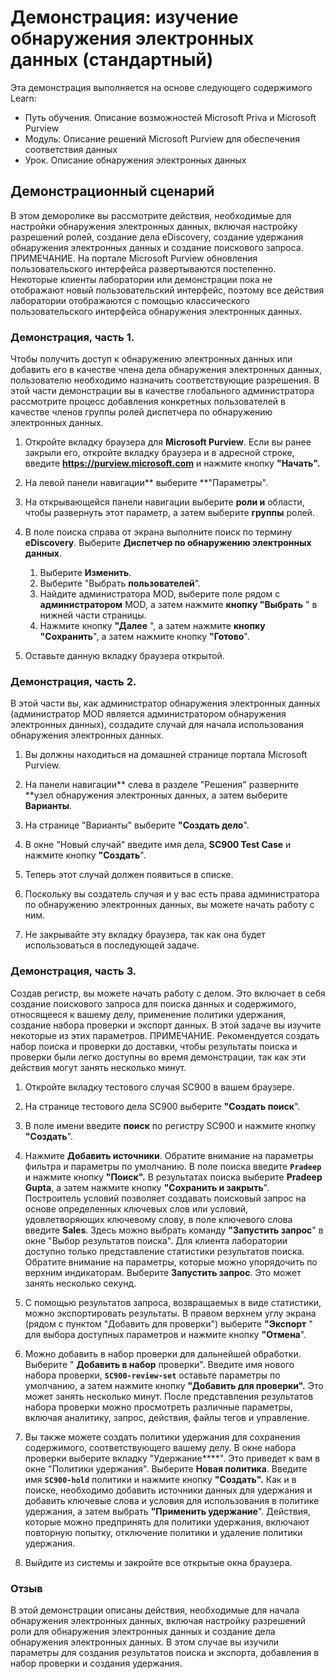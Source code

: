 <!---
---
Демонстрация: Название: "Изучение пути обучения eDiscovery" /Module/Unit: "Путь обучения: Описание возможностей Microsoft Priva и Microsoft Purview; Модуль 3. Описание решений по соответствию данным Microsoft Purview; Урок 2. Описание обнаружения электронных данных
---
--->

# Демонстрация: изучение обнаружения электронных данных (стандартный)

Эта демонстрация выполняется на основе следующего содержимого Learn:

- Путь обучения. Описание возможностей Microsoft Priva и Microsoft Purview
- Модуль: Описание решений Microsoft Purview для обеспечения соответствия данных
- Урок. Описание обнаружения электронных данных

## Демонстрационный сценарий

В этом деморолике вы рассмотрите действия, необходимые для настройки обнаружения электронных данных, включая настройку разрешений ролей, создание дела eDiscovery, создание удержания обнаружения электронных данных и создание поискового запроса.  ПРИМЕЧАНИЕ. На портале Microsoft Purview обновления пользовательского интерфейса развертываются постепенно. Некоторые клиенты лаборатории или демонстрации пока не отображают новый пользовательский интерфейс, поэтому все действия лаборатории отображаются с помощью классического пользовательского интерфейса обнаружения электронных данных.

### Демонстрация, часть 1.

Чтобы получить доступ к обнаружению электронных данных или добавить его в качестве члена дела обнаружения электронных данных, пользователю необходимо назначить соответствующие разрешения. В этой части демонстрации вы в качестве глобального администратора рассмотрите процесс добавления конкретных пользователей в качестве членов группы ролей диспетчера по обнаружению электронных данных.

1. Откройте вкладку браузера для **Microsoft Purview**. Если вы ранее закрыли его, откройте вкладку браузера и в адресной строке, введите **https://purview.microsoft.com** и нажмите кнопку **"Начать".**  
1. На левой панели навигации** выберите **"Параметры".
1. На открывающейся панели навигации выберите **роли и** области, чтобы развернуть этот параметр, а затем выберите **группы** ролей.
1. В поле поиска справа от экрана выполните поиск по термину **eDiscovery**.  Выберите **Диспетчер по обнаружению электронных данных**.
    1. Выберите **Изменить**.
    1. Выберите "Выбрать **пользователей**".
    1. Найдите администратора MOD, выберите поле рядом с **администратором** MOD, а затем нажмите **кнопку "Выбрать** " в нижней части страницы.
    1. Нажмите кнопку **"Далее** ", а затем нажмите **кнопку "Сохранить**", а затем нажмите кнопку **"Готово**".

1. Оставьте данную вкладку браузера открытой.

### Демонстрация, часть 2.

В этой части вы, как администратор обнаружения электронных данных (администратор MOD является администратором обнаружения электронных данных), создадите случай для начала использования обнаружения электронных данных.

1. Вы должны находиться на домашней странице портала Microsoft Purview.

1. На панели навигации** слева в разделе "Решения" разверните **узел обнаружения электронных данных, а затем выберите **Варианты**.

1. На странице "Варианты" выберите **"Создать дело**".

1. В окне "Новый случай" введите имя дела, **SC900 Test Case** и нажмите кнопку **"Создать**".

1. Теперь этот случай должен появиться в списке.

1. Поскольку вы создатель случая и у вас есть права администратора по обнаружению электронных данных, вы можете начать работу с ним.  

1. Не закрывайте эту вкладку браузера, так как она будет использоваться в последующей задаче.

### Демонстрация, часть 3.

Создав регистр, вы можете начать работу с делом. Это включает в себя создание поискового запроса для поиска данных и содержимого, относящееся к вашему делу, применение политики удержания, создание набора проверки и экспорт данных. В этой задаче вы изучите некоторые из этих параметров. ПРИМЕЧАНИЕ. Рекомендуется создать набор поиска и проверки до доставки, чтобы результаты поиска и проверки были легко доступны во время демонстрации, так как эти действия могут занять несколько минут.  

1. Откройте вкладку тестового случая SC900 в вашем браузере.

1. На странице тестового дела SC900 выберите  **"Создать поиск**".

1. В поле имени введите **поиск** по регистру SC900 и нажмите кнопку **"Создать**".

1. Нажмите **Добавить источники**. Обратите внимание на параметры фильтра и параметры по умолчанию. В поле поиска введите **`Pradeep`** и нажмите кнопку **"Поиск".** В результатах поиска выберите **Pradeep Gupta**, а затем нажмите кнопку **"Сохранить и закрыть**". Построитель условий позволяет создавать поисковый запрос на основе определенных ключевых слов или условий, удовлетворяющих ключевому слову, в поле ключевого слова введите **Sales**. Здесь можно выбрать команду **"Запустить запрос**" в окне "Выбор результатов поиска". Для клиента лаборатории доступно только представление статистики результатов поиска. Обратите внимание на параметры, которые можно упорядочить по верхним индикаторам. Выберите **Запустить запрос**.  Это может занять несколько секунд.

1. С помощью результатов запроса, возвращаемых в виде статистики, можно экспортировать результаты.  В правом верхнем углу экрана (рядом с пунктом "Добавить для проверки") выберите **"Экспорт** " для выбора доступных параметров и нажмите кнопку **"Отмена**".

1. Можно добавить в набор проверки для дальнейшей обработки.  Выберите " **Добавить в набор** проверки". Введите имя нового набора проверки, **`SC900-review-set`** оставьте параметры по умолчанию, а затем нажмите кнопку **"Добавить для проверки".** Это может занять несколько минут. После представления результатов набора проверки можно просмотреть различные параметры, включая аналитику, запрос, действия, файлы тегов и управление.

1. Вы также можете создать политики удержания для сохранения содержимого, соответствующего вашему делу. В окне набора проверки выберите вкладку "Удержание****".  Это приведет к вам в окне "Политики удержания". Выберите **Новая политика**.  Введите имя **`SC900-hold`** политики и нажмите кнопку **"Создать".**  Как и в поиске, необходимо добавить источники данных для удержания и добавить ключевые слова и условия для использования в политике удержания, а затем выбрать **"Применить удержание**".  Действия, которые можно предпринять для политики удержания, включают повторную попытку, отключение политики и удаление политики удержания.

1. Выйдите из системы и закройте все открытые окна браузера.

### Отзыв

В этой демонстрации описаны действия, необходимые для начала обнаружения электронных данных, включая настройку разрешений роли для обнаружения электронных данных и создание дела обнаружения электронных данных.  В этом случае вы изучили параметры для создания результатов поиска и экспорта, добавления в набор проверки и создания удержания.
